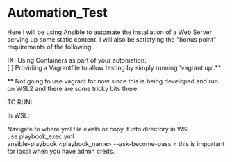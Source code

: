 # Automation_Test
Here I will be using Ansible to automate the installation of a Web Server serving up some static content. I will also be satisfying the "bonus point" requirements of the following:

[X] Using Containers as part of your automation.\
[ ] Providing a Vagrantfile to allow testing by simply running 'vagrant up'.**

** Not going to use vagrant for now since this is being developed and run on WSL2 and there are some tricky bits there.

TO RUN:

In WSL:

Navigate to where yml file exists or copy it into directory in WSL\
use playbook_exec.yml\
ansible-playbook <playbook_name> --ask-become-pass < this is important for local when you have admin creds.
